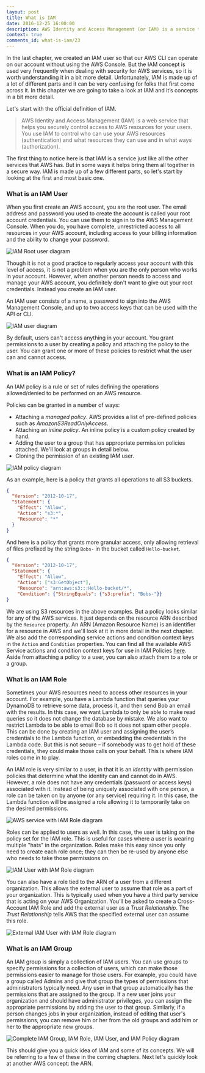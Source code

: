 ```yaml
---
layout: post
title: What is IAM
date: 2016-12-25 16:00:00
description: AWS Identity and Access Management (or IAM) is a service that helps you securely control access to AWS resources. You can create IAM users and apply IAM policies to them. An IAM policy is a rule or set of rules defining the operations allowed/denied to be performed on a resource. An IAM role is very similar to a IAM user in that it is an identity with permissions but unlike a user it does not have any credentials tied to it. Instead an IAM role can be taken on by any user or resource that temporarily needs those permissions.
context: true
comments_id: what-is-iam/23
---
```


In the last chapter, we created an IAM user so that our AWS CLI can operate on our account without using the AWS Console. But the IAM concept is used very frequently when dealing with security for AWS services, so it is worth understanding it in a bit more detail. Unfortunately, IAM is made up of a lot of different parts and it can be very confusing for folks that first come across it. In this chapter we are going to take a look at IAM and it’s concepts in a bit more detail.

Let's start with the official definition of IAM.

> AWS Identity and Access Management (IAM) is a web service that helps you securely control access to AWS resources for your users. You use IAM to control who can use your AWS resources (authentication) and what resources they can use and in what ways (authorization).

The first thing to notice here is that IAM is a service just like all the other services that AWS has. But in some ways it helps bring them all together in a secure way. IAM is made up of a few different parts, so let's start by looking at the first and most basic one.

### What is an IAM User

When you first create an AWS account, you are the root user. The email address and password you used to create the account is called your root account credentials. You can use them to sign in to the AWS Management Console. When you do, you have complete, unrestricted access to all resources in your AWS account, including access to your billing information and the ability to change your password.

![IAM Root user diagram](/assets/iam/iam-root-user.png)

Though it is not a good practice to regularly access your account with this level of access, it is not a problem when you are the only person who works in your account. However, when another person needs to access and manage your AWS account, you definitely don't want to give out your root credentials. Instead you create an IAM user.

An IAM user consists of a name, a password to sign into the AWS Management Console, and up to two access keys that can be used with the API or CLI.

![IAM user diagram](/assets/iam/iam-user.png)

By default, users can't access anything in your account. You grant permissions to a user by creating a policy and attaching the policy to the user. You can grant one or more of these policies to restrict what the user can and cannot access.

### What is an IAM Policy?

An IAM policy is a rule or set of rules defining the operations allowed/denied to be performed on an AWS resource.

Policies can be granted in a number of ways:

- Attaching a *managed policy*. AWS provides a list of pre-defined policies such as *AmazonS3ReadOnlyAccess*.
- Attaching an *inline policy*. An inline policy is a custom policy created by hand.
- Adding the user to a group that has appropriate permission policies attached. We'll look at groups in detail below.
- Cloning the permission of an existing IAM user.

![IAM policy diagram](/assets/iam/iam-policy.png)

As an example, here is a policy that grants all operations to all S3 buckets.

``` json
{
  "Version": "2012-10-17",
  "Statement": {
    "Effect": "Allow",
    "Action": "s3:*",
    "Resource": "*"
  }
}
```

And here is a policy that grants more granular access, only allowing retrieval of files prefixed by the string `Bobs-` in the bucket called `Hello-bucket`.

``` json
{
  "Version": "2012-10-17",
  "Statement": {
    "Effect": "Allow",
    "Action": ["s3:GetObject"],
    "Resource": "arn:aws:s3:::Hello-bucket/*",
    "Condition": {"StringEquals": {"s3:prefix": "Bobs-"}}
}
```

We are using S3 resources in the above examples. But a policy looks similar for any of the AWS services. It just depends on the resource ARN described by the `Resource` property. An ARN (Amazon Resource Name) is an identifier for a resource in AWS and we'll look at it in more detail in the next chapter. We also add the corresponding service actions and condition context keys in the `Action` and `Condition` properties. You can find all the available AWS Service actions and condition context keys for use in IAM Policies [here](https://docs.aws.amazon.com/IAM/latest/UserGuide/reference_policies_actionsconditions.html). Aside from attaching a policy to a user, you can also attach them to a role or a group.

### What is an IAM Role

Sometimes your AWS resources need to access other resources in your account. For example, you have a Lambda function that queries your DynamoDB to retrieve some data, process it, and then send Bob an email with the results. In this case, we want Lambda to only be able to make read queries so it does not change the database by mistake. We also want to restrict Lambda to be able to email Bob so it does not spam other people. This can be done by creating an IAM user and assigning the user’s credentials to the Lambda function, or embedding the credentials in the Lambda code. But this is not secure – if somebody was to get hold of these credentials, they could make those calls on your behalf. This is where IAM roles come in to play. 

An IAM role is very similar to a user, in that it is an *identity* with permission policies that determine what the identity can and cannot do in AWS. However, a role does not have any credentials (password or access keys) associated with it. Instead of being uniquely associated with one person, a role can be taken on by anyone (or any service) requiring it. In this case, the Lambda function will be assigned a role allowing it to temporarily take on the desired permissions.

![AWS service with IAM Role diagram](/assets/iam/service-as-iam-role.png)

Roles can be applied to users as well. In this case, the user is taking on the policy set for the IAM role. This is useful for cases where a user is wearing multiple "hats" in the organization. Roles make this easy since you only need to create each role once; they can then be re-used by anyone else who needs to take those permissions on.

![IAM User with IAM Role diagram](/assets/iam/iam-user-as-iam-role.png)

You can also have a role tied to the ARN of a user from a different organization. This allows the external user to assume that role as a part of your organization. This is typically used when you have a third party service that is acting on your AWS Organization. You'll be asked to create a Cross-Account IAM Role and add the external user as a *Trust Relationship*. The *Trust Relationship* tells AWS that the specified external user can assume this role.

![External IAM User with IAM Role diagram](/assets/iam/external-user-with-iam-role.png)


### What is an IAM Group

An IAM group is simply a collection of IAM users. You can use groups to specify permissions for a collection of users, which can make those permissions easier to manage for those users. For example, you could have a group called Admins and give that group the types of permissions that administrators typically need. Any user in that group automatically has the permissions that are assigned to the group. If a new user joins your organization and should have administrator privileges, you can assign the appropriate permissions by adding the user to that group. Similarly, if a person changes jobs in your organization, instead of editing that user's permissions, you can remove him or her from the old groups and add him or her to the appropriate new groups.

![Complete IAM Group, IAM Role, IAM User, and IAM Policy diagram](/assets/iam/complete-iam-concepts.png)

This should give you a quick idea of IAM and some of its concepts. We will be referring to a few of these in the coming chapters. Next let's quickly look at another AWS concept: the ARN.
